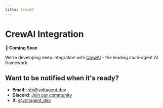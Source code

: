 ```yaml
---
title: CrewAI
---
```


# CrewAI Integration

🚧 **Coming Soon**

We're developing deep integration with [CrewAI](https://github.com/joaomdmoura/crewAI) - the leading multi-agent AI framework.

## Want to be notified when it's ready?

- **Email**: [info@voltagent.dev](mailto:info@voltagent.dev)
- **Discord**: [Join our community](https://s.voltagent.dev/discord)
- **X**: [@voltagent_dev](https://x.com/voltagent_dev)
